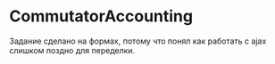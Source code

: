 # CommutatorAccounting
Задание сделано на формах, потому что понял как работать с ajax слишком поздно для переделки.

